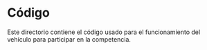 Código 
====

Este directorio contiene el código usado para el funcionamiento del vehículo para participar en la competencia.
